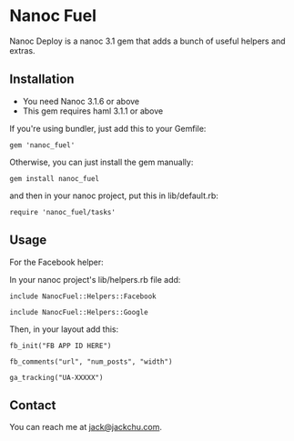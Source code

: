 Nanoc Fuel
=============================

Nanoc Deploy is a nanoc 3.1 gem that adds a bunch of useful helpers and extras.

Installation
------------

- You need Nanoc 3.1.6 or above
- This gem requires haml 3.1.1 or above

If you're using bundler, just add this to your Gemfile:

    gem 'nanoc_fuel'

Otherwise, you can just install the gem manually:

    gem install nanoc_fuel

and then in your nanoc project, put this in lib/default.rb:

    require 'nanoc_fuel/tasks'

Usage
------------

For the Facebook helper:

In your nanoc project's lib/helpers.rb file add:

    include NanocFuel::Helpers::Facebook
    
    include NanocFuel::Helpers::Google

Then, in your layout add this:

    fb_init("FB APP ID HERE")
    
    fb_comments("url", "num_posts", "width")
    
    ga_tracking("UA-XXXXX")

Contact
------------
You can reach me at <jack@jackchu.com>.